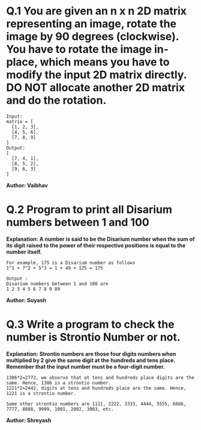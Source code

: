 # Q.1 You are given an n x n 2D matrix representing an image, rotate the image by 90 degrees (clockwise). You have to rotate the image in-place, which means you have to modify the input 2D matrix directly. DO NOT allocate another 2D matrix and do the rotation.
```
Input:
matrix = [
  [1, 2, 3],
  [4, 5, 6],
  [7, 8, 9]
]
Output:
[
  [7, 4, 1],
  [8, 5, 2],
  [9, 6, 3]
]
```
**Author: Vaibhav**

# Q.2 Program to print all Disarium numbers between 1 and 100
**Explanation: A number is said to be the Disarium number when the sum of its digit raised to the power of their respective positions is equal to the number itself.**
```
For example, 175 is a Disarium number as follows
1^1 + 7^2 + 5^3 = 1 + 49 + 125 = 175

Output :
Disarium numbers between 1 and 100 are
1 2 3 4 5 6 7 8 9 89 
```
**Author: Suyash**

# Q.3 Write a program to check the number is Strontio Number or not.
**Explanation: Strontio numbers are those four digits numbers when multiplied by 2 give the same digit at the hundreds and tens place. Remember that the input number must be a four-digit number.**
```
1386*2=2772, we observe that at tens and hundreds place digits are the same. Hence, 1386 is a strontio number.
1221*2=2442, digits at tens and hundreds place are the same. Hence, 1221 is a strontio number.

Some other strontio numbers are 1111, 2222, 3333, 4444, 5555, 6666, 7777, 8888, 9999, 1001, 2002, 3003, etc.
```
**Author: Shreyash**
